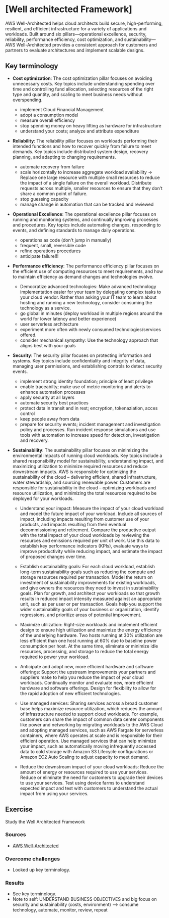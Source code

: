 # [Well architected Framework]
AWS Well-Architected helps cloud architects build secure, high-performing, resilient, and efficient infrastructure for a variety of applications and workloads. Built around six pillars—operational excellence, security, reliability, performance efficiency, cost optimization, and sustainability—AWS Well-Architected provides a consistent approach for customers and partners to evaluate architectures and implement scalable designs.

## Key terminology
- **Cost optimization**: The cost optimization pillar focuses on avoiding unnecessary costs. Key topics include understanding spending over time and controlling fund allocation, selecting resources of the right type and quantity, and scaling to meet business needs without overspending.
    - implement Cloud Financial Management
    - adopt a consumption model
    - measure overall efficiency
    - stop spending money on heavy lifting as hardware for infrastructure
    - understand your costs; analyze and attribute expenditure


- **Reliability**: The reliability pillar focuses on workloads performing their intended functions and how to recover quickly from failure to meet demands. Key topics include distributed system design, recovery planning, and adapting to changing requirements. 
    - automate recovery from failure
    - scale horizontally to increase aggregate workload availability -> Replace one large resource with multiple small resources to reduce the impact of a single failure on the overall workload. Distribute requests across multiple, smaller resources to ensure that they don’t share a common point of failure.
    - stop guessing capacity
    - manage change in automation that can be tracked and reviewed


- **Operational Excellence**: The operational excellence pillar focuses on running and monitoring systems, and continually improving processes and procedures. Key topics include automating changes, responding to events, and defining standards to manage daily operations.
    - operations as code (don't jump in manually)
    - frequent, small, reversible code
    - refine operations procedures
    - anticipate failure!!!
- **Performance efficiency**: The performance efficiency pillar focuses on the efficient use of computing resources to meet requirements, and how to maintain efficiency as demand changes and technologies evolve.
    -  Democratize advanced technologies: Make advanced technology implementation easier for your team by delegating complex tasks to your cloud vendor. Rather than asking your IT team to learn about hosting and running a new technology, consider consuming the technology as a service.
    -  go global in minutes (deploy workload in multiple regions around the world for lower latency and better experience)
    -  user serverless architecture
    -  experiment more often with newly consumed technologies/services offered.
    -  consider mechanical sympathy: Use the technology approach that aligns best with your goals
- **Security**: The security pillar focuses on protecting information and systems. Key topics include confidentiality and integrity of data, managing user permissions, and establishing controls to detect security events.
    - implement strong identity foundation; principle of least privilege
    - enable traceabilty; make use of metric monitoring and alerts to enhance automation processes
    - apply security at all layers
    - automate security best practices
    - protect data in transit and in rest; encryption, tokenaziation, acces control
    - keep people away from data
    - prepare for security events; incident management and investigation policy and processes. Run incident response simulations and use tools with automation to increase speed for detection, investigation and recovery.
- **Sustainability**: The sustainability pillar focuses on minimizing the environmental impacts of running cloud workloads. Key topics include a shared responsibility model for sustainability, understanding impact, and maximizing utilization to minimize required resources and reduce downstream impacts. AWS is responsible for optimizing the sustainability of the cloud – delivering efficient, shared infrastructure, water stewardship, and sourcing renewable power. Customers are responsible for sustainability in the cloud – optimizing workloads and resource utilization, and minimizing the total resources required to be deployed for your workloads.
  - Understand your impact: Measure the impact of your cloud workload and model the future impact of your workload. Include all sources of impact, including impacts resulting from customer use of your products, and impacts resulting from their eventual decommissioning and retirement. Compare the productive output with the total impact of your cloud workloads by reviewing the resources and emissions required per unit of work. Use this data to establish key performance indicators (KPIs), evaluate ways to improve productivity while reducing impact, and estimate the impact of proposed changes over time.

  -  Establish sustainability goals: For each cloud workload, establish long-term sustainability goals such as reducing the compute and storage resources required per transaction. Model the return on investment of sustainability improvements for existing workloads, and give owners the resources they need to invest in sustainability goals. Plan for growth, and architect your workloads so that growth results in reduced impact intensity measured against an appropriate unit, such as per user or per transaction. Goals help you support the wider sustainability goals of your business or organization, identify regressions, and prioritize areas of potential improvement.

  - Maximize utilization: Right-size workloads and implement efficient design to ensure high utilization and maximize the energy efficiency of the underlying hardware. Two hosts running at 30% utilization are less efficient than one host running at 60% due to baseline power consumption per host. At the same time, eliminate or minimize idle resources, processing, and storage to reduce the total energy required to power your workload.

  - Anticipate and adopt new, more efficient hardware and software offerings: Support the upstream improvements your partners and suppliers make to help you reduce the impact of your cloud workloads. Continually monitor and evaluate new, more efficient hardware and software offerings. Design for flexibility to allow for the rapid adoption of new efficient technologies.

  - Use managed services: Sharing services across a broad customer base helps maximize resource utilization, which reduces the amount of infrastructure needed to support cloud workloads. For example, customers can share the impact of common data center components like power and networking by migrating workloads to the AWS Cloud and adopting managed services, such as AWS Fargate for serverless containers, where AWS operates at scale and is responsible for their efficient operation. Use managed services that can help minimize your impact, such as automatically moving infrequently accessed data to cold storage with Amazon S3 Lifecycle configurations or Amazon EC2 Auto Scaling to adjust capacity to meet demand.

  - Reduce the downstream impact of your cloud workloads: Reduce the amount of energy or resources required to use your services. Reduce or eliminate the need for customers to upgrade their devices to use your services. Test using device farms to understand expected impact and test with customers to understand the actual impact from using your services.


## Exercise
Study the Well Architected Framework

### Sources
- [AWS Well-Architected](https://aws.amazon.com/architecture/well-architected/?wa-lens-whitepapers.sort-by=item.additionalFields.sortDate&wa-lens-whitepapers.sort-order=desc&awsm.page-wa-lens-whitepapers=1)

### Overcome challenges
- Looked up key terminology.


### Results
- See key terminology. 
- Note to self: UNDERSTAND BUSINESS OBJECTIVES and big focus on security  and sustainability (costs, environment) --> consume technology, automate, monitor, review, repeat 
